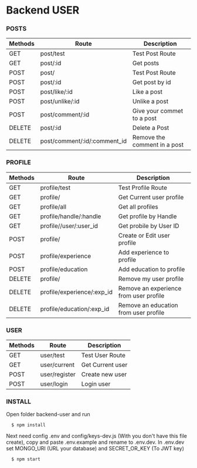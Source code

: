 # Backend USER

### POSTS
| Methods  | Route                        | Description                  |
| -------- | ---------------------------- | ---------------------------- |
|   GET    | post/test                    | Test Post Route              |
|   GET    | post/:id                     | Get posts                    |
|   POST   | post/                        | Test Post Route              |
|   POST   | post/:id                     | Get post by id               |
|   POST   | post/like/:id                | Like a post                  |
|   POST   | post/unlike/:id              | Unlike a post                |
|   POST   | post/comment/:id             | Give your commet to a post   |
|   DELETE | post/:id                     | Delete a Post                |
|   DELETE | post/comment/:id/:comment_id | Remove the comment in a post |

### PROFILE
| Methods  | Route                        | Description                            |
| -------- | ---------------------------- | -------------------------------------- |
|   GET    | profile/test                 | Test Profile Route                     |
|   GET    | profile/                     | Get Current user profile               |
|   GET    | profile/all                  | Get all profiles                       |
|   GET    | profile/handle/:handle       | Get profile by Handle                  |
|   GET    | profile//user/:user_id       | Get probile by User ID                 |
|   POST   | profile/                     | Create or Edit user profile            |
|   POST   | profile/experience           | Add experience to profile              |
|   POST   | profile/education            | Add education to profile               |
|   DELETE | profile/                     | Remove my user profile                 |
|   DELETE | profile/experience/:exp_id   | Remove an experience from user profile |
|   DELETE | profile/education/:exp_id    | Remove an education from user profile  |

### USER
| Methods  | Route          | Description       |
| -------- | -------------- | ----------------- |
|   GET    | user/test      | Test User Route   |
|   GET    | user/current   | Get Current user  |
|   POST   | user/register  | Create new user   |
|   POST   | user/login     | Login user        |



### INSTALL
Open folder backend-user and run

```
  $ npm install
```

Next need config .env and config/keys-dev.js (With you don't have this file create), copy and paste .env.example and rename to .env.dev.
In .env.dev set MONGO_URI (URL your database) and SECRET_OR_KEY (To JWT key)

```
  $ npm start
```